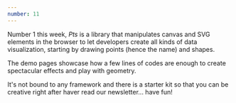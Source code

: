 ```yaml
---
number: 11
---
```


Number 1 this week, _Pts_ is a library that manipulates canvas and SVG elements in the browser to let developers create all kinds of data visualization, starting by drawing points (hence the name) and shapes.

The demo pages showcase how a few lines of codes are enough to create spectacular effects and play with geometry.

It's not bound to any framework and there is a starter kit so that you can be creative right after haver read our newsletter... have fun!
